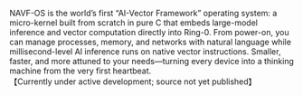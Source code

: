 NAVF-OS is the world’s first “AI-Vector Framework” operating system: a micro-kernel built from scratch in pure C that embeds large-model inference and vector computation directly into Ring-0. From power-on, you can manage processes, memory, and networks with natural language while millisecond-level AI inference runs on native vector instructions. Smaller, faster, and more attuned to your needs—turning every device into a thinking machine from the very first heartbeat.  
【Currently under active development; source not yet published】
